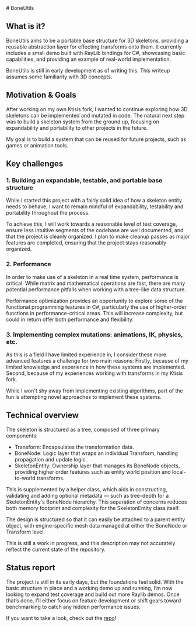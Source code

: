 <div class="markdown">
# BoneUtils

## What is it?
BoneUtils aims to be a portable base structure for 3D skeletons, providing a reusable abstraction layer for effecting transforms onto them. It currently includes a small demo built with RayLib bindings for C#, showcasing basic capabilities, and providing an example of real-world implementation. 

BoneUtils is still in early development as of writing this. This writeup assumes some familiarity with 3D concepts.

## Motivation & Goals
After working on my own Ktisis fork, I wanted to continue exploring how 3D skeletons can be implemented and mutated in code. The natural next step was to build a skeleton system from the ground up, focusing on expandability and portability to other projects in the future. 

My goal is to build a system that can be reused for future projects, such as games or animation tools.

## Key challenges

### 1. Building an expandable, testable, and portable base structure
While I started this project with a fairly solid idea of how a skeleton entity needs to behave, I want to remain mindful of expandability, testability and portability throughout the process. 

To achieve this, I will work towards a reasonable level of test coverage, ensure less intuitive segments of the codebase are well documented, and that the project is cleanly organized. I plan to make cleanup passes as major features are completed, ensuring that the project stays reasonably organized.

### 2. Performance
In order to make use of a skeleton in a real time system, performance is critical. While matrix and mathematical operations are fast, there are many potential performance pitfalls when working with a tree-like data structure. 

Performance optimization provides an opportunity to explore some of the functional programming features in C#, particularly the use of higher-order functions in performance-critical areas. This will increase complexity, but could in return offer both performance and flexibility. 

### 3. Implementing complex mutations: animations, IK, physics, etc.
As this is a field I have limited experience in, I consider these more advanced features a challenge for two main reasons: Firstly, because of my limited knowledge and experience in how these systems are implemented. Second, because of my experiences working with transforms in my Ktisis fork.  

While I won't shy away from implementing existing algorithms, part of the fun is attempting novel approaches to implement these systems.

## Technical overview
The skeleton is structured as a tree, composed of three primary components:
- Transform: Encapsulates the transformation data.
- BoneNode: Logic layer that wraps an individual Transform, handling propagation and update logic.
- SkeletonEntity: Ownership layer that manages its BoneNode objects, providing higher order features such as entity world position and local-to-world transforms.

This is supplemented by a helper class, which aids in constructing, validating and adding optional metadata — such as tree-depth for a SkeletonEntity's BoneNode hierarchy. This separation of concerns reduces both memory footprint and complexity for the SkeletonEntity class itself.

The design is structured so that it can easily be attached to a parent entity object, with engine-specific mesh data managed at either the BoneNode or Transform level.

This is still a work in progress, and this description may not accurately reflect the current state of the repository.

## Status report
The project is still in its early days, but the foundations feel solid. With the basic structure in place and a working demo up and running, I’m now looking to expand test coverage and build out more Raylib demos. Once that’s done, I’ll either focus on feature development or shift gears toward benchmarking to catch any hidden performance issues.

If you want to take a look, check out the [repo](https://github.com/cfsen/BoneUtils)!
</div>
